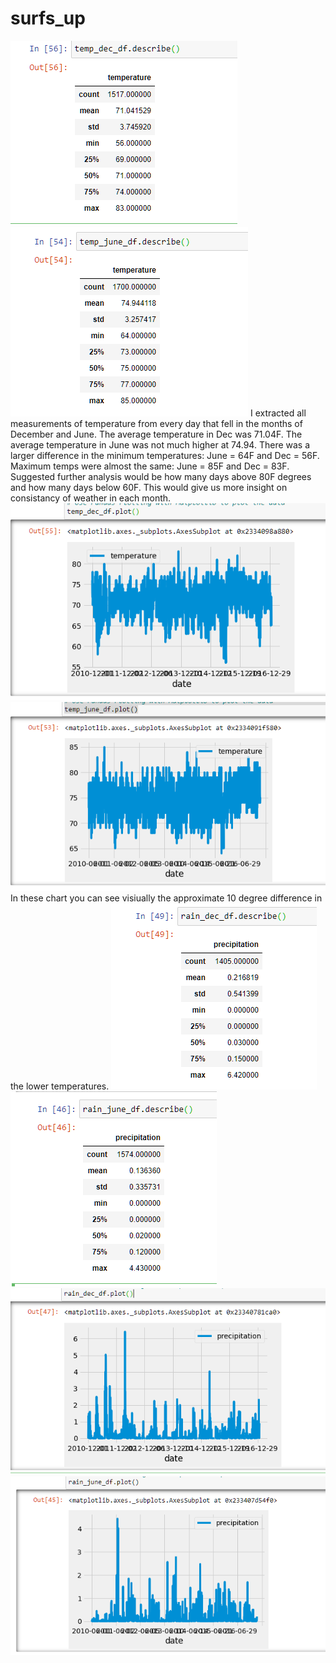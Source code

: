 # surfs_up
![](climate_analysis/Images/temp_dec.PNG)
![](climate_analysis/Images/temp_june.PNG)
I extracted all measurements of temperature from every day that fell in the months of December and June. The average temperature in Dec was 71.04F. The average temperature in June was not much higher at 74.94. There was a larger difference in the minimum temperatures: June = 64F and Dec = 56F. Maximum temps were almost the same: June = 85F and Dec = 83F. Suggested further analysis would be how many days above 80F degrees and how many days below 60F. This would give us more insight on consistancy of weather in each month.
![](climate_analysis/Images/temp_dec_chart.PNG)
![](climate_analysis/Images/temp_june_chart.PNG)
In these chart you can see visiually the approximate 10 degree difference in the lower temperatures.
![](climate_analysis/Images/rain_dec.PNG)
![](climate_analysis/Images/rain_june.PNG)
![](climate_analysis/Images/rain_dec_chart.PNG)
![](climate_analysis/Images/rain_june_chart.PNG)
